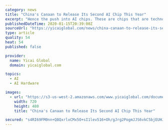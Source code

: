 ```yaml
---
category: news
title: "China's Canaan to Release Its Second AI Chip This Year"
excerpt: "Hence the push into AI chips. These are chips that are technologically advanced enough to perform machine learning tasks, eliminating the need for human control. Canaan's first-generation AI chip, the Kendryte K210, was released in September 2018. After overcoming a few technical setbacks, it is now being used in such application scenarios as ..."
publishedDateTime: 2020-01-15T20:39:00Z
sourceUrl: "https://yicaiglobal.com/news/china-canaan-to-release-its-second-ai-chip-this-year"
type: article
quality: 54
heat: 54
published: false

provider:
  name: Yicai Global
  domain: yicaiglobal.com

topics:
  - AI
  - AI Hardware

images:
  - url: "https://s3-us-west-2.amazonaws.com/www.yicaiglobal.com/documents/china-canaan-to-release-its-second-ai-chip-this-year/top.jpg"
    width: 720
    height: 480
    title: "China's Canaan to Release Its Second AI Chip This Year"

secured: "s4RI69FM0nn+Q8QxrlxCMx5O+sI1lev516+Oh/gJrg2PogmJJS6vkC5bjEUHJQoy7rC++ZT/J/ZrnB0Wt74r3/3W5PBX27cbQFxaTBbe33K8Dagwpelos2zZ6aDBhPYfKXDkA4tdM9ABnbSMKiQKx17IPCnvE25hWvwl7N8bkV/2bZMLnL0LbCpZcx59M/+U6rVTmJ1UdZuWBpVTzxg6KUoATIUB7vYQ0gZuTxzjQQTTdl1DbaS+20j9OwNNfp8W4Pl98cCbVqaP498v93EmWPxOl6dbZGtCQouDfCaJJ3i8PhrWcQs0KlLh6DDMy64rC7rdufbQpK71Gh+aQPurWOCDBKe4hKoBQxY89Rr3EcmnTnmj9c9dkXlWsPJYavrqsKHSM5oT2hKUc+CA+w4miy8ZRHoQRT6gxXhh4/P/rAmTy5Mw0ZILpfZhVpmhThtkZJ6r8m9pcvHCMkkbo3Os4Q==;Om3YMC0IL4zvSu9CuO+JwQ=="
---
```


